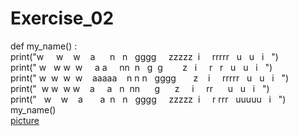 # Exercise_02
def my_name() :<br>
print("w     w    w     a      n   n   gggg     zzzzz  i     rrrrr   u   u   i   ")<br>
print(" w   w w  w     a a     nn  n   g  g        z   i     r   r   u   u   i   ")<br>
print(" w  w  w  w    aaaaa    n n n   gggg       z    i     rrrrr   u   u   i   ")<br>
print("  w w  w w    a     a   n  nn      g      z     i     rr      u   u   i   ")<br>
print("   w    w    a       a  n   n   gggg     zzzzz  i     r rrr   uuuuu   i   ")<br>
my_name()<br>
[picture](https://github.com/wzrwisdom/compuational_physics_N2015301020068/blob/master/my_name.png)
